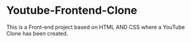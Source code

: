 # Youtube-Frontend-Clone
This is a Front-end project based on HTML AND CSS where a YouTube Clone has been created.
